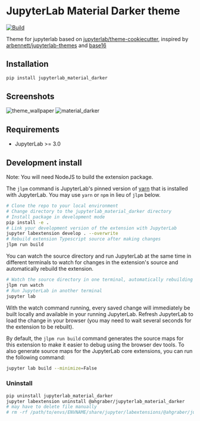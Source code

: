 # JupyterLab Material Darker theme
[![Build](https://github.com/ahgraber/jupyterlab-theme-material-darker/actions/workflows/build.yml/badge.svg)](https://github.com/ahgraber/jupyterlab-theme-material-darker/actions/workflows/build.yml)

Theme for jupyterlab based on [jupyterlab/theme-cookiecutter](https://github.com/jupyterlab/theme-cookiecutter), inspired by
[arbennett/jupyterlab-themes](https://github.com/arbennett/jupyterlab-themes) and [base16](https://github.com/chriskempson/base16)

## Installation
```bash
pip install jupyterlab_material_darker
```

<!--
Themes can be installed directly from `npm` using the standard JupyterLab installation method:
```
jupyter labextension install @ahgraber/{THEMENAME}
```

Themes can also be installed from source.  From a theme's subdirectory:
```
npm install
jupyter labextension link .
``` -->

## Screenshots
![theme_wallpaper](blob:https://themer.dev/92856974-9775-f34a-85b2-52174a49bd57 "theme wallpaper")
![material_darker](./screenshots/material_darker.png "material_darker theme screenshot")


## Requirements

* JupyterLab >= 3.0

## Development install

Note: You will need NodeJS to build the extension package.

The `jlpm` command is JupyterLab's pinned version of
[yarn](https://yarnpkg.com/) that is installed with JupyterLab. You may use
`yarn` or `npm` in lieu of `jlpm` below.

```bash
# Clone the repo to your local environment
# Change directory to the jupyterlab_material_darker directory
# Install package in development mode
pip install -e .
# Link your development version of the extension with JupyterLab
jupyter labextension develop . --overwrite
# Rebuild extension Typescript source after making changes
jlpm run build
```

You can watch the source directory and run JupyterLab at the same time in different terminals to watch for changes in the extension's source and automatically rebuild the extension.

```bash
# Watch the source directory in one terminal, automatically rebuilding when needed
jlpm run watch
# Run JupyterLab in another terminal
jupyter lab
```

With the watch command running, every saved change will immediately be built locally and available in your running JupyterLab. Refresh JupyterLab to load the change in your browser (you may need to wait several seconds for the extension to be rebuilt).

By default, the `jlpm run build` command generates the source maps for this extension to make it easier to debug using the browser dev tools. To also generate source maps for the JupyterLab core extensions, you can run the following command:

```bash
jupyter lab build --minimize=False
```

### Uninstall

```bash
pip uninstall jupyterlab_material_darker
jupyter labextension uninstall @ahgraber/jupyterlab_material_darker
# may have to delete file manually
# rm -rf /path/to/envs/ENVNAME/share/jupyter/labextensions/@ahgraber/jupyterlab_material_darker
```
